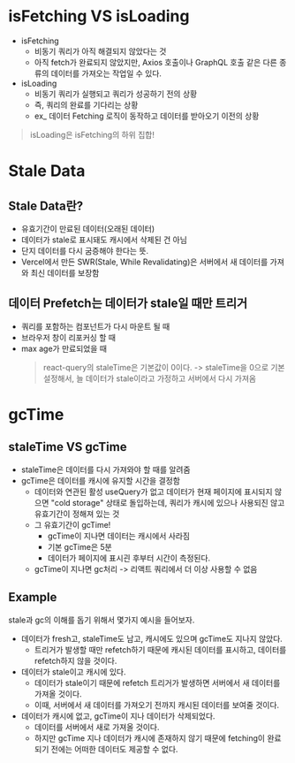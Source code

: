 # isFetching VS isLoading

- isFetching
  - 비동기 쿼리가 아직 해결되지 않았다는 것
  - 아직 fetch가 완료되지 않았지만, Axios 호출이나 GraphQL 호출 같은 다른 종류의 데이터를 가져오는 작업일 수 있다.
- isLoading
  - 비동기 쿼리가 실행되고 쿼리가 성공하기 전의 상황
  - 즉, 쿼리의 완료를 기다리는 상황
  - ex\_ 데이터 Fetching 로직이 동작하고 데이터를 받아오기 이전의 상황

> isLoading은 isFetching의 하위 집합!

# Stale Data

## Stale Data란?

- 유효기간이 만료된 데이터(오래된 데이터)
- 데이터가 stale로 표시돼도 캐시에서 삭제된 건 아님
- 단지 데이터를 다시 굼증해야 한다는 뜻.
- Vercel에서 만든 SWR(Stale, While Revalidating)은 서버에서 새 데이터를 가져와 최신 데이터를 보장함

## 데이터 Prefetch는 데이터가 stale일 때만 트리거

- 쿼리를 포함하는 컴포넌트가 다시 마운트 될 때
- 브라우저 창이 리포커싱 할 때
- max age가 만료되었을 때
  > react-query의 staleTime은 기본값이 0이다.
  > -> staleTime을 0으로 기본 설정해서, 늘 데이터가 stale이라고 가정하고 서버에서 다시 가져옴

# gcTime

## staleTime VS gcTime

- staleTime은 데이터를 다시 가져와야 할 때를 알려줌
- gcTime은 데이터를 캐시에 유지할 시간을 결정함
  - 데이터와 연관된 활성 useQuery가 없고 데이터가 현재 페이지에 표시되지 않으면 "cold storage" 상태로 돌입하는데, 쿼리가 캐시에 있으나 사용되진 않고 유효기간이 정해져 있는 것
  - 그 유효기간이 gcTime!
    - gcTime이 지나면 데이터는 캐시에서 사라짐
    - 기본 gcTime은 5분
    - 데이터가 페이지에 표시괸 후부터 시간이 측정된다.
  - gcTime이 지나면 gc처리 -> 리액트 쿼리에서 더 이상 사용할 수 없음

## Example

stale과 gc의 이해를 돕기 위해서 몇가지 예시을 들어보자.

- 데이터가 fresh고, staleTime도 남고, 캐시에도 있으며 gcTime도 지나지 않았다.
  - 트리거가 발생할 때만 refetch하기 때문에 캐시된 데이터를 표시하고, 데이터를 refetch하지 않을 것이다.
- 데이터가 stale이고 캐시에 있다.
  - 데이터가 stale이기 때문에 refetch 트리거가 발생하면 서버에서 새 데이터를 가져올 것이다.
  - 이때, 서버에서 새 데이터를 가져오기 전까지 캐시된 데이터를 보여줄 것이다.
- 데이터가 캐시에 없고, gcTime이 지나 데이터가 삭제되었다.
  - 데이터를 서버에서 새로 가져올 것이다.
  - 하지만 gcTime 지나 데이터가 캐시에 존재하지 않기 때문에 fetching이 완료되기 전에는 어떠한 데이터도 제공할 수 없다.
